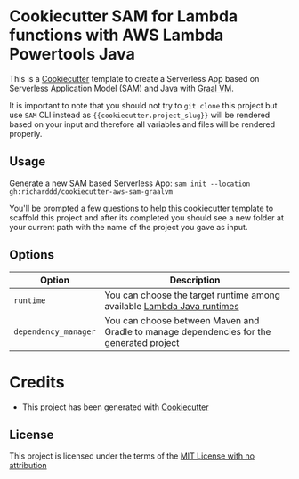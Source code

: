 # Cookiecutter SAM for Lambda functions with AWS Lambda Powertools Java

This is a [Cookiecutter](https://github.com/cookiecutter/cookiecutter) template to create a Serverless App based on Serverless Application Model (SAM) and Java with [Graal VM](https://www.graalvm.org).

It is important to note that you should not try to `git clone` this project but use `SAM` CLI instead as ``{{cookiecutter.project_slug}}`` will be rendered based on your input and therefore all variables and files will be rendered properly.

## Usage

Generate a new SAM based Serverless App: `sam init --location gh:richarddd/cookiecutter-aws-sam-graalvm`

You'll be prompted a few questions to help this cookiecutter template to scaffold this project and after its completed you should see a new folder at your current path with the name of the project you gave as input.

## Options

Option | Description
------------------------------------------------- | ---------------------------------------------------------------------------------
`runtime` | You can choose the target runtime among available [Lambda Java runtimes](https://docs.aws.amazon.com/lambda/latest/dg/lambda-runtimes.html)
`dependency_manager` | You can choose between Maven and Gradle to manage dependencies for the generated project

# Credits

* This project has been generated with [Cookiecutter](https://github.com/cookiecutter/cookiecutter)

License
-------

This project is licensed under the terms of the [MIT License with no attribution](/LICENSE)
